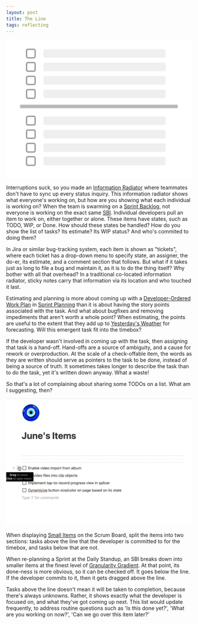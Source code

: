 ```yaml
---
layout: post
title: The Line
tags: reflecting
---
```


![The Line Drawing](../../assets/the-line.png)

Interruptions suck, so you made an [Information Radiator](http://scrumbook.org/value-stream/information-radiator.html) where teammates don't have to sync up every status inquiry. This information radiator shows what everyone's working on, but how are you showing what each individual is working on? When the team is swarming on a [Sprint Backlog](http://scrumbook.org/value-stream/sprint-backlog.html), not everyone is working on the exact same [SBI](http://scrumbook.org/value-stream/sprint-backlog/sprint-backlog-item.html). Individual developers pull an item to work on, either together or alone. These items have states, such as TODO, WIP, or Done. How should these states be handled? How do you show the list of tasks? Its estimate? Its WIP status? And who's commited to doing them?

In Jira or similar bug-tracking system, each item is shown as "tickets", where each ticket has a drop-down menu to specify state, an assigner, the do-er, its estimate, and a comment section that follows. But what if it takes just as long to file a bug and maintain it, as it is to do the thing itself? Why bother with all that overhead? In a traditional co-located information radiator, sticky notes carry that information via its location and who touched it last.

Estimating and planning is more about coming up with a [Developer-Ordered Work Plan](http://scrumbook.org/value-stream/sprint-backlog/developer-ordered-work-plan.html) in [Sprint Planning](http://scrumbook.org/value-stream/sprint-planning.html) than it is about having the story points associated with the task. And what about bugfixes and removing impediments that aren't worth a whole point? When estimating, the points are useful to the extent that they add up to [Yesterday's Weather](http://scrumbook.org/value-stream/estimation-points/yesterday-s-weather.html) for forecasting. Will this emergent task fit into the timebox? 

If the developer wasn't involved in coming up with the task, then assigning that task is a hand-off. Hand-offs are a source of ambiguity, and a cause for rework or overproduction. At the scale of a check-offable item, the words as they are written should serve as pointers to the task to be done, instead of being a source of truth. It sometimes takes longer to describe the task than to do the task, yet it's written down anyway. What a waste! 

So that's a lot of complaining about sharing some TODOs on a list. What am I suggesting, then? 

![the-line-animated](../../assets/the-line-animated.gif)

When displaying [Small Items](http://scrumbook.org/value-stream/sprint-planning.html) on the Scrum Board, split the items into two sections: tasks above the line that the developer is committed to for the timebox, and tasks below that are not.

When re-planning a Sprint at the Daily Standup, an SBI breaks down into smaller items at the finest level of [Granularity Gradient](http://scrumbook.org/value-stream/product-backlog/granularity-gradient.html). At that point, its done-ness is more obvious, so it can be checked off. It goes below the line. If the developer commits to it, then it gets dragged above the line. 

Tasks above the line doesn't mean it will be taken to completion, because there's always unknowns. Rather, it shows exactly what the developer is focused on, and what they've got coming up next. This list would update frequently, to address routine questions such as 'Is this done yet?', 'What are you working on now?', 'Can we go over this item later?'

